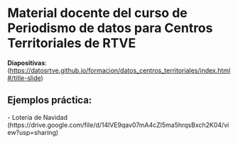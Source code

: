 Material docente del curso de Periodismo de datos para Centros Territoriales de RTVE
======
**Diapositivas**: (https://datosrtve.github.io/formacion/datos_centros_territoriales/index.html#/title-slide)

<h2>Ejemplos práctica:</h2>
- Lotería de Navidad (https://drive.google.com/file/d/14lVE9qav07mA4cZl5ma5hrqsBxch2K04/view?usp=sharing)
